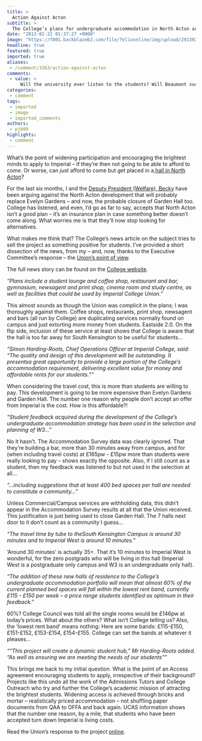 ```yaml
---
title: >
  Action Against Acton
subtitle: >
  The College’s plans for undergraduate accommodation in North Acton are ill-thought-out and must be opposed
date: "2013-02-22 01:37:27 +0000"
image: "https://f001.backblazeb2.com/file/felixonline/img/upload/201302220138-tna08-stack-of-coins.jpg"
headline: true
featured: true
imported: true
aliases:
 - /comment/3363/action-against-acton
comments:
 - value: >
     Will the university ever listen to the students? Will Beaumont succeed where those before him have failed?
categories:
 - comment
tags:
 - imported
 - image
 - imported_comments
authors:
 - pjb09
highlights:
 - comment
---
```


What’s the point of widening participation and encouraging the brightest minds to apply to Imperial – if they’re then not going to be able to afford to come. Or worse, can *just* afford to come but get placed in a[ hall in North Acton](http://felixonline.co.uk/news/3347/anger-over-new-halls/)?

For the last six months, I and the [Deputy President (Welfare), Becky](https://www.imperialcollegeunion.org/your-union/your-representatives/sabbatical-officers/becky-lane) have been arguing against the North Acton development that will probably replace Evelyn Gardens – and now, the probable closure of Garden Hall too. College has listened, and even, I’d go as far to say, accepts that North Acton isn’t a good plan – it’s an insurance plan in case something better doesn’t come along. What worries me is that they’ll now stop looking for alternatives.

What makes me think that? The College’s news article on the subject tries to sell the project as something positive for students. I’ve provided a short dissection of the news, from my – and, now, thanks to the Executive Committee’s response – the [Union’s point of view](https://www.imperialcollegeunion.org/your-union/campaigns/accommodation).

The full news story can be found on the [College website](http://www3.imperial.ac.uk/newsandeventspggrp/imperialcollege/newssummary/news_18-2-2013-12-14-47).

_“Plans include a student lounge and coffee shop, restaurant and bar, gymnasium, newsagent and print shop, cinema room and study centre, as well as facilities that could be used by Imperial College Union.”_

This almost sounds as though the Union was complicit in the plans; I was thoroughly against them. Coffee shops, restaurants, print shop, newsagent and bars (all run by College) are duplicating services normally found on campus and just extorting more money from students. Eastside 2.0. On the flip side, inclusion of these service at least shows that College is aware that the hall is too far away for South Kensington to be useful for students…

_“Simon Harding-Roots, Chief Operations Officer at Imperial College, said: “The quality and design of this development will be outstanding. It presentsa great opportunity to provide a large portion of the College’s accommodation requirement, delivering excellent value for money and affordable rents for our students.””_

When considering the travel cost, this is more than students are willing to pay. This development is going to be more expensive than Evelyn Gardens and Garden Hall. The number one reason why people don’t accept an offer from Imperial is the cost. How is this affordable?!

_“Student feedback acquired during the development of the College’s undergraduate accommodation strategy has been used in the selection and planning of W3…”_

No it hasn’t. The Accommodation Survey data was clearly ignored. That they’re building a bar, more than 30 minutes away from campus, and for (when including travel costs) at £165pw - £15pw more than students were really looking to pay – shows exactly the opposite. Also, if I still count as a student, then my feedback was listened to but not used in the selection at all…

_“…including suggestions that at least 400 bed spaces per hall are needed to constitute a community…”_

Unless Commercial/Campus services are withholding data, this didn’t appear in the Accommodation Survey results at all that the Union received. This justification is just being used to close Garden Hall. The 7 halls next door to it don’t count as a community I guess…

_“The travel time by tube to theSouth Kensington Campus is around 30 minutes and to Imperial West is around 10 minutes.”_

‘Around 30 minutes’ is actually 35+. That it’s 10 minutes to Imperial West is wonderful, for the zero postgrads who will be living in this hall (Imperial West is a postgraduate only campus and W3 is an undergraduate only hall).

_“The addition of these new halls of residence to the College’s undergraduate accommodation portfolio will mean that almost 60% of the current planned bed spaces will fall within the lowest rent band, currently £115 - £150 per week – a price range students identified as optimum in their feedback.”_

60%? College Council was told all the single rooms would be £146pw at today’s prices. What about the others? What isn’t College telling us? Also, the ‘lowest rent band’ means nothing: Here are some bands: £115-£150, £151-£152, £153-£154, £154-£155. College can set the bands at whatever it pleases…

_““This project will create a dynamic student hub,” Mr Harding-Roots added. “As well as ensuring we are meeting the needs of our students””_

This brings me back to my initial question. What is the point of an Access agreement encouraging students to apply, irrespective of their background? Projects like this undo all the work of the Admissions Tutors and College Outreach who try and further the College’s academic mission of attracting the brightest students. Widening access is achieved through bricks and mortar – realistically priced accommodation – not shuffling paper documents from QAA to OFFA and back again. UCAS information shows that the number one reason, by a mile, that students who have been accepted turn down Imperial is living costs.

Read the Union’s response to the project [online](https://www.imperialcollegeunion.org/your-union/campaigns/accommodation).
